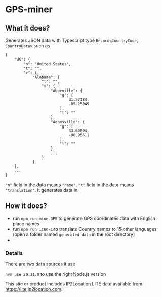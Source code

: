 # GPS-miner

## What it does?

Generates JSON data with Typescript type `Record<CountryCode, CountryData>` such as

```
{
    "US": {
        "n": "United States",
        "t": "",
        ">": {
            "Alabama": {
                "t": "",
                ">": {
                    "Abbeville": {
                        "g": [
                            31.57184,
                            -85.25049
                        ],
                        "t": ""
                    },
                    "Adamsville": {
                        "g": [
                            33.60094,
                            -86.95611
                        ],
                        "t": ""
                    },
                    ...
                }
            }
    },
    ...
}
```

`"n"` field in the data means `"name"`. `"t"` field in the data means `"translation"`. It generates data in 

## How it does?
- run `npm run mine-GPS` to generate GPS coordinates data with English place names
- run `npm run i18n-1` to translate Country names to 15 other languages (open a folder named `generated-data` in the root directory)
- 

### Details
There are two data sources it use

`nvm use 20.11.0` to use the right Node.js version



This site or product includes IP2Location LITE data available from <a href="https://lite.ip2location.com">https://lite.ip2location.com</a>.